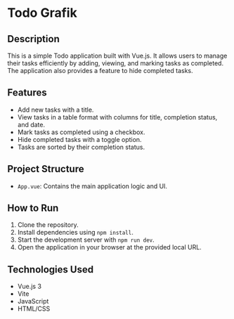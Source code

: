 # Todo Grafik

## Description

This is a simple Todo application built with Vue.js. It allows users to manage their tasks efficiently by adding, viewing, and marking tasks as completed. The application also provides a feature to hide completed tasks.

## Features

- Add new tasks with a title.
- View tasks in a table format with columns for title, completion status, and date.
- Mark tasks as completed using a checkbox.
- Hide completed tasks with a toggle option.
- Tasks are sorted by their completion status.

## Project Structure

- `App.vue`: Contains the main application logic and UI.

## How to Run

1. Clone the repository.
2. Install dependencies using `npm install`.
3. Start the development server with `npm run dev`.
4. Open the application in your browser at the provided local URL.

## Technologies Used

- Vue.js 3
- Vite
- JavaScript
- HTML/CSS